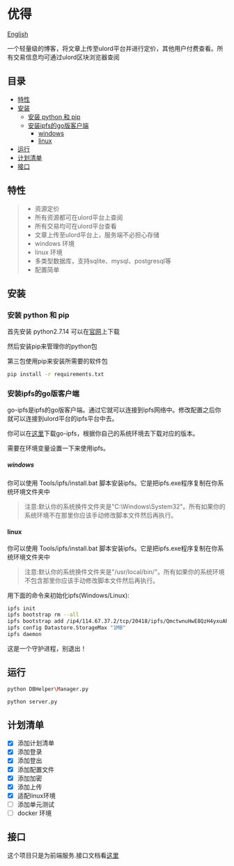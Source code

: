 ﻿# 优得

[English](https://github.com/UlordChain/ulord-blog-demo/tree/master/python)

一个轻量级的博客，将文章上传至ulord平台并进行定价，其他用户付费查看。所有交易信息均可通过ulord区块浏览器查阅

## 目录
- [特性](#特性)
- [安装](#安装)
  - [安装 python 和 pip](#安装-python-和-pip)
  - [安装ipfs的go版客户端](#安装ipfs的go版客户端)
    - [windows](#windows)
    - [linux](#linux)
- [运行](#运行)
- [计划清单](#计划清单)
- [接口](#接口)

## 特性

> * 资源定价
> * 所有资源都可在ulord平台上查阅
> * 所有交易均可在ulord平台查看
> * 文章上传至ulord平台上，服务端不必担心存储
> * windows 环境
> * linux 环境
> * 多类型数据库，支持sqlite、mysql、postgresql等
> * 配置简单

## 安装
### 安装 python 和 pip
首先安装 python2.7.14 可以在[官网](https://www.python.org/)上下载

然后安装pip来管理你的python包

第三包使用pip来安装所需要的软件包
```bash
pip install -r requirements.txt
```
### 安装ipfs的go版客户端

go-ipfs是ipfs的go版客户端。通过它就可以连接到ipfs网络中。修改配置之后你就可以连接到ulord平台的ipfs平台中去。

你可以在[这里](https://github.com/ipfs/go-ipfs/releases/tag/v0.4.14)下载go-ipfs，根据你自己的系统环境去下载对应的版本。

需要在环境变量设置一下来使用ipfs。

##### windows

你可以使用 Tools/ipfs/install.bat 脚本安装ipfs。它是把ipfs.exe程序复制在你系统环境文件夹中
> 注意:默认你的系统换件文件夹是"C:\Windows\System32"。所有如果你的系统环境不在那里你应该手动修改脚本文件然后再执行。

#### linux

你可以使用 Tools/ipfs/install.bat 脚本安装ipfs。它是把ipfs.exe程序复制在你系统环境文件夹中
> 注意:默认你的系统换件文件夹是"/usr/local/bin/"。所有如果你的系统环境不包含那里你应该手动修改脚本文件然后再执行。


用下面的命令来初始化ipfs(Windows/Linux):
```bash
ipfs init
ipfs bootstrap rm --all
ipfs bootstrap add /ip4/114.67.37.2/tcp/20418/ipfs/QmctwnuHwE8QzH4yxuAPtM469BiCPK5WuT9KaTK3ArwUHu
ipfs config Datastore.StorageMax "1MB"
ipfs daemon
```
这是一个守护进程，别退出！

## 运行
```bash
python DBHelper\Manager.py

python server.py
```
## 计划清单
- [x] 添加计划清单
- [x] 添加登录
- [x] 添加登出
- [x] 添加配置文件
- [x] 添加加密
- [x] 添加上传
- [x] 适配linux环境
- [ ] 添加单元测试
- [ ] docker 环境

## 接口
这个项目只是为前端服务.接口文档看[这里](https://github.com/UlordChain/ulord-blog-demo/blob/master/python/doc/API_document.md)
